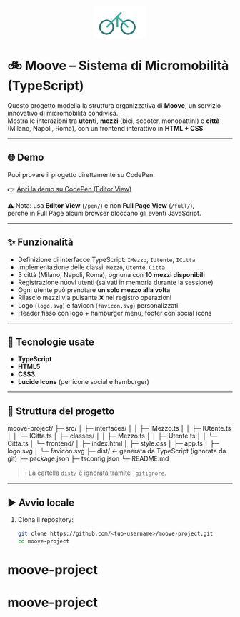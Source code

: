 <p align="center">
  <img src="src/frontend/logo.svg" alt="Moove Logo" width="120"/>
</p>

# 🚲 Moove – Sistema di Micromobilità (TypeScript)

Questo progetto modella la struttura organizzativa di **Moove**, un servizio innovativo di micromobilità condivisa.  
Mostra le interazioni tra **utenti**, **mezzi** (bici, scooter, monopattini) e **città** (Milano, Napoli, Roma), con un frontend interattivo in **HTML + CSS**.

---

## 🌐 Demo
Puoi provare il progetto direttamente su CodePen:

👉 [Apri la demo su CodePen (Editor View)](https://codepen.io/CristianoDAlterio/pen/xbZKqOO)

⚠️ Nota: usa **Editor View** (`/pen/`) e non **Full Page View** (`/full/`),  
perché in Full Page alcuni browser bloccano gli eventi JavaScript.

---

## ✨ Funzionalità
- Definizione di interfacce TypeScript: `IMezzo`, `IUtente`, `ICitta`
- Implementazione delle classi: `Mezzo`, `Utente`, `Citta`
- 3 città (Milano, Napoli, Roma), ognuna con **10 mezzi disponibili**
- Registrazione nuovi utenti (salvati in memoria durante la sessione)
- Ogni utente può prenotare **un solo mezzo alla volta**
- Rilascio mezzi via pulsante ❌ nel registro operazioni
- Logo (`logo.svg`) e favicon (`favicon.svg`) personalizzati
- Header fisso con logo + hamburger menu, footer con social icons

---

## 🧱 Tecnologie usate
- **TypeScript**
- **HTML5**
- **CSS3**
- **Lucide Icons** (per icone social e hamburger)

---

## 📂 Struttura del progetto

moove-project/
├─ src/
│ ├─ interfaces/
│ │ ├─ IMezzo.ts
│ │ ├─ IUtente.ts
│ │ └─ ICitta.ts
│ ├─ classes/
│ │ ├─ Mezzo.ts
│ │ ├─ Utente.ts
│ │ └─ Citta.ts
│ └─ frontend/
│ ├─ index.html
│ ├─ style.css
│ ├─ app.ts
│ ├─ logo.svg
│ └─ favicon.svg
├─ dist/ ← generata da TypeScript (ignorata da git)
├─ package.json
├─ tsconfig.json
└─ README.md


> ℹ️ La cartella `dist/` è ignorata tramite `.gitignore`.

---

## ▶️ Avvio locale
1. Clona il repository:
   ```bash
   git clone https://github.com/<tuo-username>/moove-project.git
   cd moove-project
# moove-project
# moove-project

